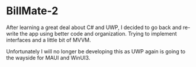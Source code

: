 # BillMate-2

After learning a great deal about C# and UWP, I decided to go back and re-write the app using better code and organization.  Trying to implement interfaces and a little bit of MVVM.  

Unfortunately I will no longer be developing this as UWP again is going to the wayside for MAUI and WinUI3.
